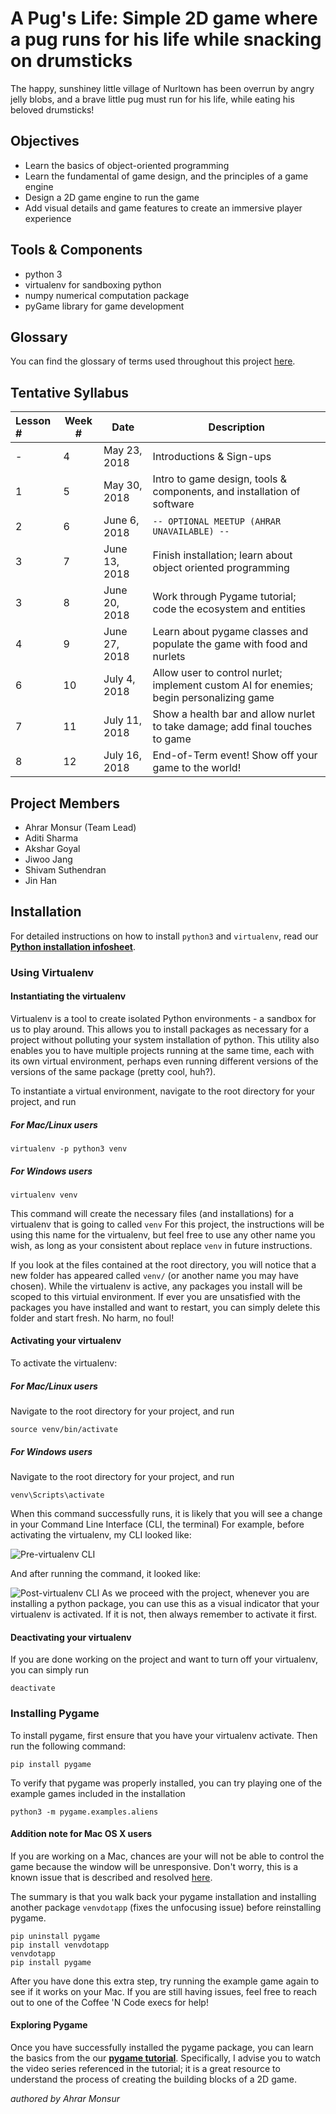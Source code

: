 # A Pug's Life: Simple 2D game where a pug runs for his life while snacking on drumsticks

The happy, sunshiney little village of Nurltown has been overrun by angry jelly blobs, and a brave little pug must 
run for his life, while eating his beloved drumsticks!

## Objectives
* Learn the basics of object-oriented programming
* Learn the fundamental of game design, and the principles of a game engine
* Design a 2D game engine to run the game
* Add visual details and game features to create an immersive player experience

## Tools & Components
* python 3
* virtualenv for sandboxing python
* numpy numerical computation package
* pyGame library for game development

## Glossary
You can find the glossary of terms used throughout this project
[here](https://github.com/UWCoffeeNCode/Lessons/blob/master/S18/Projects/nurltown/tutorials/glossary.md).

## Tentative Syllabus
| Lesson # | Week # | Date          | Description                                    |
| :------- | ------ | ------------- | ---------------------------------------------- |
| -        | 4      | May 23, 2018  | Introductions & Sign-ups                       |
| 1        | 5      | May 30, 2018  | Intro to game design, tools & components, and installation of software |
| 2        | 6      | June 6, 2018  | `-- OPTIONAL MEETUP (AHRAR UNAVAILABLE) --` |
| 3        | 7      | June 13, 2018 | Finish installation; learn about object oriented programming  |
| 3        | 8      | June 20, 2018 | Work through Pygame tutorial; code the ecosystem and entities  |
| 4        | 9      | June 27, 2018 | Learn about pygame classes and populate the game with food and nurlets | 
| 6        | 10     | July 4, 2018  | Allow user to control nurlet; implement custom AI for enemies; begin personalizing game |
| 7        | 11     | July 11, 2018 | Show a health bar and allow nurlet to take damage; add final touches to game |
| 8        | 12     | July 16, 2018 | End-of-Term event! Show off your game to the world! |


## Project Members
* Ahrar Monsur (Team Lead)
* Aditi Sharma
* Akshar Goyal
* Jiwoo Jang
* Shivam Suthendran
* Jin Han

## Installation

For detailed instructions on how to install `python3` and `virtualenv`, read our
[**Python installation infosheet**](https://github.com/UWCoffeeNCode/resources/wiki/Installing-Python).

### Using Virtualenv

#### Instantiating the virtualenv

Virtualenv is a tool to create isolated Python environments - a sandbox for us to play around. This allows you to install
packages as necessary for a project without polluting your system installation of python. This utility also enables you to have
multiple projects running at the same time, each with its own virtual environment, perhaps even running different versions
of the versions of the same package (pretty cool, huh?).

To instantiate a virtual environment, navigate to the root directory for your project, and run

##### For Mac/Linux users

    virtualenv -p python3 venv
    
##### For Windows users

    virtualenv venv

This command will create the necessary files (and installations) for a virtualenv that is going to called `venv`
For this project, the instructions will be using this name for the virtualenv, but feel free to use any other name you wish,
as long as your consistent about replace `venv` in future instructions.

If you look at the files contained at the root directory, you will notice that a new folder has appeared called
`venv/` (or another name you may have chosen). While the virtualenv is active, any packages you install will be scoped
to this virtuial environment. If ever you are unsatisfied with the packages you have installed and want to restart,
you can simply delete this folder and start fresh. No harm, no foul!

#### Activating your virtualenv

To activate the virtualenv:

##### For Mac/Linux users
Navigate to the root directory for your project, and run

    source venv/bin/activate

##### For Windows users
Navigate to the root directory for your project, and run

    venv\Scripts\activate

When this command successfully runs, it is likely that you will see a change in your Command Line Interface (CLI, the terminal)
For example, before activating the virtualenv, my CLI looked like:

![Pre-virtualenv CLI](assets/images/reference/pre_venv_cli.png)

And after running the command, it looked like:


![Post-virtualenv CLI](assets/images/reference/post_venv_cli.png)
As we proceed with the project, whenever you are installing a python package, you can use this as
a visual indicator that your virtualenv is activated. If it is not, then always remember to activate it first.

#### Deactivating your virtualenv

If you are done working on the project and want to turn off your virtualenv, you can simply run

    deactivate

### Installing Pygame

To install pygame, first ensure that you have your virtualenv activate. Then run the following command:

    pip install pygame

To verify that pygame was properly installed, you can try playing one of the example games included in the installation

    python3 -m pygame.examples.aliens

#### Addition note for Mac OS X users
If you are working on a Mac, chances are your will not be able to control the game because the window will be unresponsive.
Don't worry, this is a known issue that is described and resolved [here](https://www.pygame.org/wiki/GettingStarted#Mac%20installation).

The summary is that you walk back your pygame installation and installing another package `venvdotapp` (fixes the
unfocusing issue) before reinstalling pygame.

    pip uninstall pygame
    pip install venvdotapp
    venvdotapp
    pip install pygame

After you have done this extra step, try running the example game again to see if it works on your Mac. If you are still
having issues, feel free to reach out to one of the Coffee 'N Code execs for help!

#### Exploring Pygame
Once you have successfully installed the pygame package, you can learn the basics from the our 
[**pygame tutorial**](https://github.com/UWCoffeeNCode/Lessons/blob/master/S18/Projects/nurltown/tutorials/creating_nurltown.md).
Specifically, I advise you to watch the video series referenced in the tutorial; it is a great resource to understand the
process of creating the building blocks of a 2D game.

_authored by Ahrar Monsur_
    
